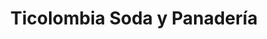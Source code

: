 ---
title: "Ticolombia Soda y Panadería"
url: /san-jose/ticolombia-soda-y-panaderia/
shop: panadería
---